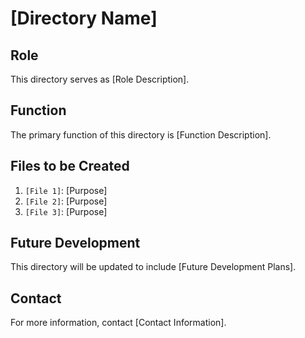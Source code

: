 # [Directory Name]

## Role
This directory serves as [Role Description].

## Function
The primary function of this directory is [Function Description].

## Files to be Created
1. `[File 1]`: [Purpose]
2. `[File 2]`: [Purpose]
3. `[File 3]`: [Purpose]

## Future Development
This directory will be updated to include [Future Development Plans].

## Contact
For more information, contact [Contact Information].
